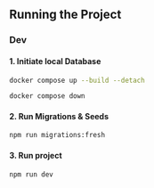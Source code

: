 ## Running the Project

### Dev

#### 1. Initiate local Database

```bash
docker compose up --build --detach
```

```bash
docker compose down
```

#### 2. Run Migrations & Seeds

```bash
npm run migrations:fresh
```

#### 3. Run project

```bash
npm run dev
```
